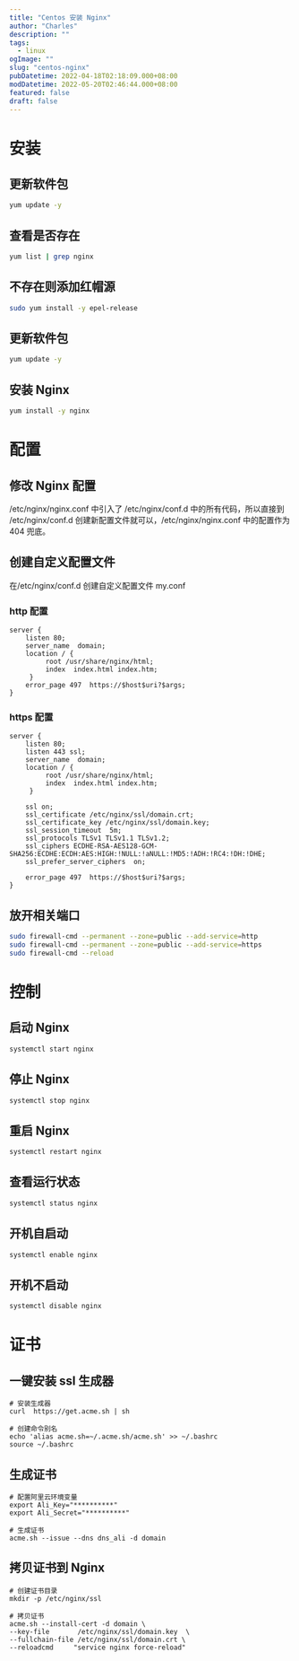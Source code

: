 ```yaml
---
title: "Centos 安装 Nginx"
author: "Charles"
description: ""
tags:
  - linux
ogImage: ""
slug: "centos-nginx"
pubDatetime: 2022-04-18T02:18:09.000+08:00
modDatetime: 2022-05-20T02:46:44.000+08:00
featured: false
draft: false
---
```


# 安装

## 更新软件包

```bash
yum update -y
```

## 查看是否存在

```bash
yum list | grep nginx
```

## 不存在则添加红帽源

```bash
sudo yum install -y epel-release
```

## 更新软件包

```bash
yum update -y
```

## 安装 Nginx

```bash
yum install -y nginx
```

# 配置

## 修改 Nginx 配置

/etc/nginx/nginx.conf 中引入了 /etc/nginx/conf.d 中的所有代码，所以直接到 /etc/nginx/conf.d 创建新配置文件就可以，/etc/nginx/nginx.conf 中的配置作为 404 兜底。

## 创建自定义配置文件

在/etc/nginx/conf.d 创建自定义配置文件 my.conf

### http 配置

```
server {
    listen 80;
    server_name  domain;
    location / {
         root /usr/share/nginx/html;
         index  index.html index.htm;
     }
    error_page 497  https://$host$uri?$args;
}
```

### https 配置

```
server {
    listen 80;
    listen 443 ssl;
    server_name  domain;
    location / {
         root /usr/share/nginx/html;
         index  index.html index.htm;
     }

    ssl on;
    ssl_certificate /etc/nginx/ssl/domain.crt;
    ssl_certificate_key /etc/nginx/ssl/domain.key;
    ssl_session_timeout  5m;
    ssl_protocols TLSv1 TLSv1.1 TLSv1.2;
    ssl_ciphers ECDHE-RSA-AES128-GCM-SHA256:ECDHE:ECDH:AES:HIGH:!NULL:!aNULL:!MD5:!ADH:!RC4:!DH:!DHE;
    ssl_prefer_server_ciphers  on;

    error_page 497  https://$host$uri?$args;
}
```

## 放开相关端口

```bash
sudo firewall-cmd --permanent --zone=public --add-service=http
sudo firewall-cmd --permanent --zone=public --add-service=https
sudo firewall-cmd --reload
```

# 控制

## 启动 Nginx

```bash
systemctl start nginx
```

## 停止 Nginx

```bash
systemctl stop nginx
```

## 重启 Nginx

```bash
systemctl restart nginx
```

## 查看运行状态

```bash
systemctl status nginx
```

## 开机自启动

```bash
systemctl enable nginx
```

## 开机不启动

```bash
systemctl disable nginx
```

# 证书

## 一键安装 ssl 生成器

```
# 安装生成器
curl  https://get.acme.sh | sh

# 创建命令别名
echo 'alias acme.sh=~/.acme.sh/acme.sh' >> ~/.bashrc
source ~/.bashrc
```

## 生成证书

```
# 配置阿里云环境变量
export Ali_Key="**********"
export Ali_Secret="**********"

# 生成证书
acme.sh --issue --dns dns_ali -d domain
```

## 拷贝证书到 Nginx

```
# 创建证书目录
mkdir -p /etc/nginx/ssl

# 拷贝证书
acme.sh --install-cert -d domain \
--key-file       /etc/nginx/ssl/domain.key  \
--fullchain-file /etc/nginx/ssl/domain.crt \
--reloadcmd     "service nginx force-reload"
```
